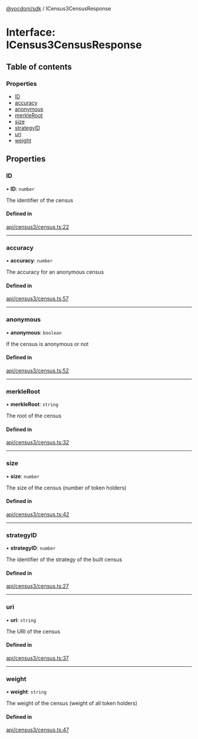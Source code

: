 [@vocdoni/sdk](/sdk) / ICensus3CensusResponse

# Interface: ICensus3CensusResponse

## Table of contents

### Properties

- [ID](ICensus3CensusResponse#id)
- [accuracy](ICensus3CensusResponse#accuracy)
- [anonymous](ICensus3CensusResponse#anonymous)
- [merkleRoot](ICensus3CensusResponse#merkleroot)
- [size](ICensus3CensusResponse#size)
- [strategyID](ICensus3CensusResponse#strategyid)
- [uri](ICensus3CensusResponse#uri)
- [weight](ICensus3CensusResponse#weight)

## Properties

### ID

• **ID**: `number`

The identifier of the census

#### Defined in

[api/census3/census.ts:22](https://github.com/vocdoni/vocdoni-sdk/blob/2ec9544f0d792289a6e591f4f269c47a23ca40a1/src/api/census3/census.ts#L22)

___

### accuracy

• **accuracy**: `number`

The accuracy for an anonymous census

#### Defined in

[api/census3/census.ts:57](https://github.com/vocdoni/vocdoni-sdk/blob/2ec9544f0d792289a6e591f4f269c47a23ca40a1/src/api/census3/census.ts#L57)

___

### anonymous

• **anonymous**: `boolean`

If the census is anonymous or not

#### Defined in

[api/census3/census.ts:52](https://github.com/vocdoni/vocdoni-sdk/blob/2ec9544f0d792289a6e591f4f269c47a23ca40a1/src/api/census3/census.ts#L52)

___

### merkleRoot

• **merkleRoot**: `string`

The root of the census

#### Defined in

[api/census3/census.ts:32](https://github.com/vocdoni/vocdoni-sdk/blob/2ec9544f0d792289a6e591f4f269c47a23ca40a1/src/api/census3/census.ts#L32)

___

### size

• **size**: `number`

The size of the census (number of token holders)

#### Defined in

[api/census3/census.ts:42](https://github.com/vocdoni/vocdoni-sdk/blob/2ec9544f0d792289a6e591f4f269c47a23ca40a1/src/api/census3/census.ts#L42)

___

### strategyID

• **strategyID**: `number`

The identifier of the strategy of the built census

#### Defined in

[api/census3/census.ts:27](https://github.com/vocdoni/vocdoni-sdk/blob/2ec9544f0d792289a6e591f4f269c47a23ca40a1/src/api/census3/census.ts#L27)

___

### uri

• **uri**: `string`

The URI of the census

#### Defined in

[api/census3/census.ts:37](https://github.com/vocdoni/vocdoni-sdk/blob/2ec9544f0d792289a6e591f4f269c47a23ca40a1/src/api/census3/census.ts#L37)

___

### weight

• **weight**: `string`

The weight of the census (weight of all token holders)

#### Defined in

[api/census3/census.ts:47](https://github.com/vocdoni/vocdoni-sdk/blob/2ec9544f0d792289a6e591f4f269c47a23ca40a1/src/api/census3/census.ts#L47)
